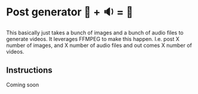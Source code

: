 # Post generator 🌄 + 🔉 = 📼

This basically just takes a bunch of images and a bunch of audio files to generate videos. It leverages FFMPEG to make this happen.
I.e. post X number of images, and X number of audio files and out comes X number of videos.

## Instructions

Coming soon

